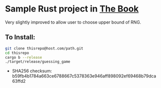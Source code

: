 # Sample Rust project in [The Book](https://doc.rust-lang.org/book/ch02-00-guessing-game-tutorial.html)

Very slightly improved to allow user to choose upper bound of RNG.

## To Install:

```bash
git clone thisrepo@host.com/path.git
cd thisrepo
cargo b --release
./target/release/guessing_game
```

* SHA256 checksum: b59fb4b1784a663ce6788667c5378363e946aff898092ef69468b79dca63ffd2
